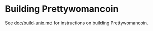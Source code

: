 Building Prettywomancoin
================

See [doc/build-unix.md](./doc/build-unix.md) for instructions on building Prettywomancoin.
